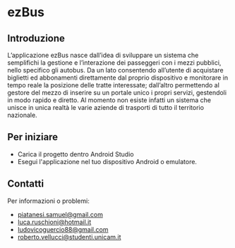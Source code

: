 # ezBus

Introduzione
------------
L’applicazione ezBus nasce dall’idea di sviluppare un sistema che semplifichi la gestione e l’interazione dei passeggeri con i mezzi pubblici, nello specifico gli autobus. Da un lato consentendo all’utente di acquistare biglietti ed abbonamenti direttamente dal proprio dispositivo e monitorare in tempo reale la posizione delle tratte interessate; dall’altro permettendo al gestore del mezzo di inserire su un portale unico i propri servizi, gestendoli in modo rapido e diretto. Al momento non esiste infatti un sistema che unisce in unica realtà le varie aziende di trasporti di tutto il territorio nazionale.

Per iniziare
---------------
- Carica il progetto dentro Android Studio
- Esegui l'applicazione nel tuo dispositivo Android o emulatore.

Contatti
-------
Per informazioni o problemi:
- piatanesi.samuel@gmail.com
- luca.ruschioni@hotmail.it
- ludovicoguercio88@gmail.com
- roberto.vellucci@studenti.unicam.it
